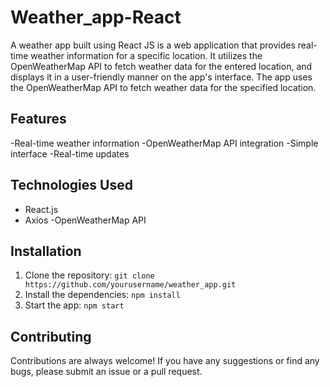 # Weather_app-React
A weather app built using React JS is a web application that provides real-time weather information for a specific location. 
It utilizes the OpenWeatherMap API to fetch weather data for the entered location, and displays it in a user-friendly manner on the app's interface.
 The app uses the OpenWeatherMap API to fetch weather data for the specified location.


## Features

-Real-time weather information
-OpenWeatherMap API integration
-Simple interface
-Real-time updates

## Technologies Used

- React.js
- Axios
-OpenWeatherMap API

## Installation

1. Clone the repository: `git clone https://github.com/yourusername/weather_app.git`
2. Install the dependencies: `npm install`
3. Start the app: `npm start`



## Contributing

Contributions are always welcome! If you have any suggestions or find any bugs, please submit an issue or a pull request.
